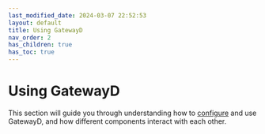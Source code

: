 ```yaml
---
last_modified_date: 2024-03-07 22:52:53
layout: default
title: Using GatewayD
nav_order: 2
has_children: true
has_toc: true
---
```


# Using GatewayD

This section will guide you through understanding how to [configure](/using-gatewayd/configuration) and use GatewayD, and how different components interact with each other.
